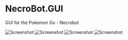 # NecroBot.GUI
GUI for the Pokemon Go - Necrobot

![Screenshot](https://raw.githubusercontent.com/vandernorth/NecroBot.GUI/master/Screenshots/screen1.png "Screenshot")
![Screenshot](https://raw.githubusercontent.com/vandernorth/NecroBot.GUI/master/Screenshots/screen2.png "Screenshot")
![Screenshot](https://raw.githubusercontent.com/vandernorth/NecroBot.GUI/master/Screenshots/screen3.png "Screenshot")
![Screenshot](https://raw.githubusercontent.com/vandernorth/NecroBot.GUI/master/Screenshots/screen4.png "Screenshot")